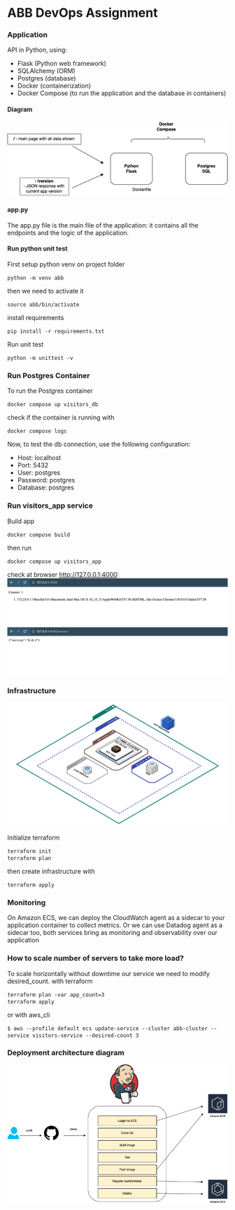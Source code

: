 # ABB DevOps Assignment

### Application

API in Python, using:
* Flask (Python web framework)
* SQLAlchemy (ORM)
* Postgres (database)
* Docker (containerization)
* Docker Compose (to run the application and the database in containers)

#### Diagram
![](doc_img/abb_app_diagram.png)

#### app.py 
The app.py file is the main file of the application: it contains all the endpoints and the logic of the application.

#### Run python unit test
First setup python venv on project folder
```shell
python -m venv abb
```
then we need to activate it

```shell
source abb/bin/activate
```

install requirements
```shell
pip install -r requirements.txt
```
Run unit test
```shell
python -m unittest -v
```

### Run Postgres Container
To run the Postgres container

```shell
docker compose up visitors_db
```

check if the container is running with
```shell
docker compose logs
```
Now, to test the db connection, use the following configuration:
- Host: localhost
- Port: 5432
- User: postgres
- Password: postgres
- Database: postgres

### Run  visitors_app service
Build app
```shell
docker compose build
```
then run 
```shell
docker compose up visitors_app
```
check at browser http://127.0.0.1:4000:
![](doc_img/browser_visitors_app.png)
![](doc_img/visitors_app_version.png)

### Infrastructure
![](doc_img/infra_diagram.png)

Initialize terraform
```shell
terraform init
terraform plan
```
then create infrastructure with
```shell
terraform apply
```
### Monitoring
On Amazon ECS, we can deploy the CloudWatch agent as a sidecar to your application container to collect metrics.
Or we can use Datadog agent as a sidecar too, both services bring as monitoring and observability over our application


### How to scale number of servers to take more load?
To scale horizontally without downtime our service we need to modify desired_count.
with terraform
```shell
terraform plan -var app_count=3 
terraform apply
```
or with aws_cli
```shell
$ aws --profile default ecs update-service --cluster abb-cluster --service visitors-service --desired-count 3
```
### Deployment architecture diagram
![](doc_img/deploy_schema.png)

